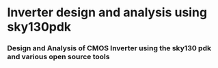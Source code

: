 # Inverter design and analysis using sky130pdk
### Design and Analysis of CMOS Inverter using the sky130 pdk and various open source tools
